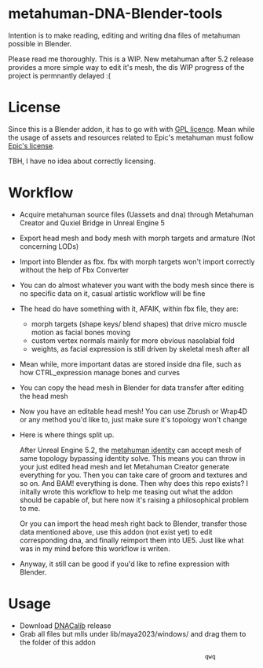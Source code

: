 # metahuman-DNA-Blender-tools
Intention is to make reading, editing and writing dna files of metahuman possible in Blender.

Please read me thoroughly. This is a WIP. 
New metahuman after 5.2 release provides a more simple way to edit it's mesh, the dis WIP progress of the project is permnantly delayed :(

# License
Since this is a Blender addon, it has to go with with [GPL licence](LICENSE). 
Mean while the usage of assets and resources related to Epic's metahuman must follow [Epic's license](https://github.com/EpicGames/MetaHuman-DNA-Calibration/blob/main/LICENSE).

TBH, I have no idea about correctly licensing. 

# Workflow
- Acquire metahuman source files (Uassets and dna) through Metahuman Creator and Quxiel Bridge in Unreal Engine 5
- Export head mesh and body mesh with morph targets and armature (Not concerning LODs)
- Import into Blender as fbx. fbx with morph targets won't import correctly without the help of Fbx Converter
- You can do almost whatever you want with the body mesh since there is no specific data on it, casual artistic workflow will be fine
- The head do have something with it, AFAIK, within fbx file, they are: 
	- morph targets (shape keys/ blend shapes) that drive micro muscle motion as facial bones moving
	- custom vertex normals mainly for more obvious nasolabial fold
	- weights, as facial expression is still driven by skeletal mesh after all
- Mean while, more important datas are stored inside dna file, such as how CTRL_expression manage bones and curves
- You can copy the head mesh in Blender for data transfer after editing the head mesh
- Now you have an editable head mesh! You can use Zbrush or Wrap4D or any method you'd like to, just make sure it's topology won't change
- Here is where things split up.

	After Unreal Engine 5.2, the [metahuman identity](https://dev.epicgames.com/documentation/en-US/metahuman/mesh-to-metahuman-quick-start-in-unreal-engine) can accept mesh of same topology bypassing identity solve.
	This means you can throw in your just edited head mesh and let Metahuman Creator generate everything for you. Then you can take care of groom and textures and so on. 
	And BAM! everything is done. Then why does this repo exists? 
	I initally wrote this workflow to help me teasing out what the addon should be capable of, but here now it's raising a philosophical problem to me. 

	Or you can import the head mesh right back to Blender, transfer those data mentioned above, use this addon (not exist yet) to edit corresponding dna, and finally reimport them into UE5.
	Just like what was in my mind before this workflow is writen.

- Anyway, it still can be good if you'd like to refine expression with Blender.

# Usage
- Download [DNACalib](https://github.com/EpicGames/MetaHuman-DNA-Calibration) release
- Grab all files but mlls under lib/maya2023/windows/ and drag them to the folder of this addon

```
                                                        qwq
```

